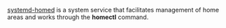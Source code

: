 [systemd-homed](https://www.freedesktop.org/software/systemd/man/latest/systemd-homed.service.html)
is a system service that facilitates management of home areas and works through the **homectl** command.
